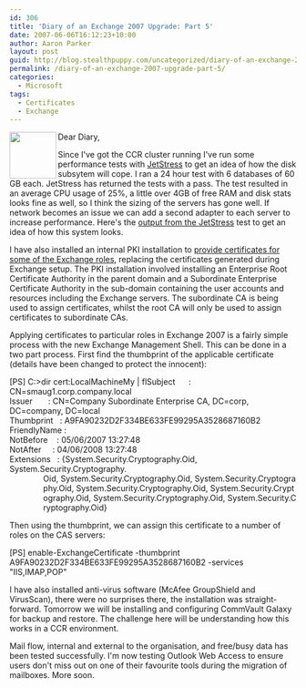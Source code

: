 ```yaml
---
id: 306
title: 'Diary of an Exchange 2007 Upgrade: Part 5'
date: 2007-06-06T16:12:23+10:00
author: Aaron Parker
layout: post
guid: http://blog.stealthpuppy.com/uncategorized/diary-of-an-exchange-2007-upgrade-part-5
permalink: /diary-of-an-exchange-2007-upgrade-part-5/
categories:
  - Microsoft
tags:
  - Certificates
  - Exchange
---
```

<img border="0" align="left" width="82" src="http://stealthpuppy.com/wp-content/uploads/2007/06/exchange.png" height="82" style="width: 82px; height: 82px" />Dear Diary,

Since I've got the CCR cluster running I've run some performance tests with [JetStress](http://www.microsoft.com/downloads/info.aspx?na=22&p=2&SrcDisplayLang=en&SrcCategoryId=&SrcFamilyId=&u=%2fdownloads%2fdetails.aspx%3fFamilyID%3d73dfe056-0900-4dbb-b14a-0932338cecac%26DisplayLang%3den) to get an idea of how the disk subsytem will cope. I ran a 24 hour test with 6 databases of 60 GB each. JetStress has returned the tests with a pass. The test resulted in an average CPU usage of 25%, a little over 4GB of free RAM and disk stats looks fine as well, so I think the sizing of the servers has gone well. If network becomes an issue we can add a second adapter to each server to increase performance. Here's the [output from the JetStress](http://stealthpuppy.com/wp-content/uploads/2007/06/jetstress.htm) test to get an idea of how this system looks.

I have also installed an internal PKI installation to [provide certificates for some of the Exchange roles](http://technet.microsoft.com/en-us/library/bb266978.aspx), replacing the certificates generated during Exchange setup. The PKI installation involved installing an Enterprise Root Certificate Authority in the parent domain and a Subordinate Enterprise Certificate Authority in the sub-domain containing the user accounts and resources including the Exchange servers. The subordinate CA is being used to assign certificates, whilst the root CA will only be used to assign certificates to subordinate CAs. 

Applying certificates to particular roles in Exchange 2007 is a fairly simple process with the new Exchange Management Shell. This can be done in a two part process. First find the thumbprint of the applicable certificate (details have been changed to protect the innocent):

<p class="console">
  [PS] C:>dir cert:LocalMachineMy | flSubject      : CN=smaug1.corp.company.local<br /> Issuer       : CN=Company Subordinate Enterprise CA, DC=corp, DC=company, DC=local<br /> Thumbprint   : A9FA90232D2F334BE633FE99295A3528687160B2<br /> FriendlyName :<br /> NotBefore    : 05/06/2007 13:27:48<br /> NotAfter     : 04/06/2008 13:27:48<br /> Extensions   : {System.Security.Cryptography.Oid, System.Security.Cryptography.<br />                Oid, System.Security.Cryptography.Oid, System.Security.Cryptogra<br />                phy.Oid, System.Security.Cryptography.Oid, System.Security.Crypt<br />                ography.Oid, System.Security.Cryptography.Oid, System.Security.C<br />                ryptography.Oid}
</p>

Then using the thumbprint, we can assign this certificate to a number of roles on the CAS servers:

<p class="console">
  [PS] enable-ExchangeCertificate -thumbprint A9FA90232D2F334BE633FE99295A3528687160B2 -services "IIS,IMAP,POP"
</p>

I have also installed anti-virus software (McAfee GroupShield and VirusScan), there were no surprises there, the installation was straight-forward. Tomorrow we will be installing and configuring CommVault Galaxy for backup and restore. The challenge here will be understanding how this works in a CCR environment.

Mail flow, internal and external to the organisation, and free/busy data has been tested successfully. I'm now testing Outlook Web Access to ensure users don't miss out on one of their favourite tools during the migration of mailboxes. More soon.